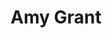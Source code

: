 ---
title: "Amy Grant"
summary: "Born November 25, 1960 in Augusta, GA, USA. American singer, songwriter, musician & author. Married Gary Chapman in 1982, then country singer Vince Gill in 2000. Her daughter is ."
image: "amy-grant.jpg"
---